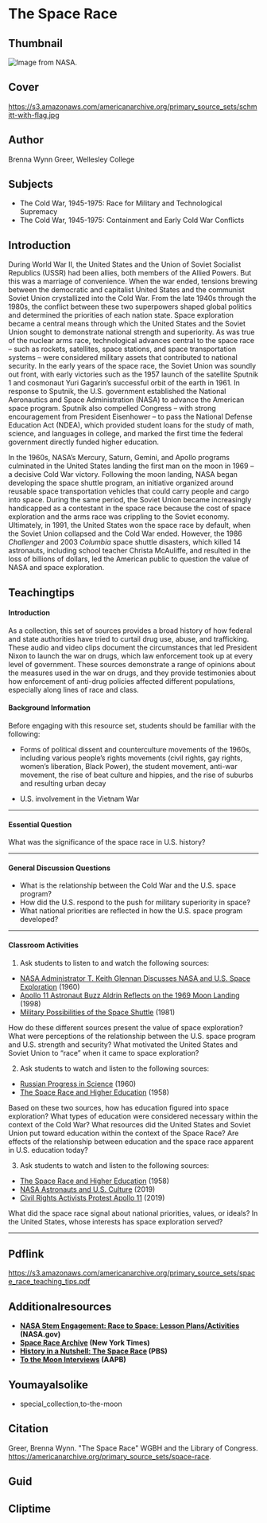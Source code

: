 # The Space Race

## Thumbnail

![Image from NASA.](https://s3.amazonaws.com/americanarchive.org/primary_source_sets/schmitt-with-flag_525px.png "Image from NASA.")

## Cover
https://s3.amazonaws.com/americanarchive.org/primary_source_sets/schmitt-with-flag.jpg

## Author

Brenna Wynn Greer, Wellesley College

## Subjects

- The Cold War, 1945-1975: Race for Military and Technological Supremacy
- The Cold War, 1945-1975: Containment and Early Cold War Conflicts

## Introduction
During World War II, the United States and the Union of Soviet Socialist Republics (USSR) had been allies, both members of the Allied Powers. But this was a marriage of convenience. When the war ended, tensions brewing between the democratic and capitalist United States and the communist Soviet Union crystallized into the Cold War. From the late 1940s through the 1980s, the conflict between these two superpowers shaped global politics and determined the priorities of each nation state. Space exploration became a central means through which the United States and the Soviet Union sought to demonstrate national strength and superiority. As was true of the nuclear arms race, technological advances central to the space race – such as rockets, satellites, space stations, and space transportation systems – were considered military assets that contributed to national security. In the early years of the space race, the Soviet Union was soundly out front, with early victories such as the 1957 launch of the satellite Sputnik 1 and cosmonaut Yuri Gagarin’s successful orbit of the earth in 1961. In response to Sputnik, the U.S. government established the National Aeronautics and Space Administration (NASA) to advance the American space program. Sputnik also compelled Congress – with strong encouragement from President Eisenhower – to pass the National Defense Education Act (NDEA), which provided student loans for the study of math, science, and languages in college, and marked the first time the federal government directly funded higher education. 

In the 1960s, NASA’s Mercury, Saturn, Gemini, and Apollo programs culminated in the United States landing the first man on the moon in 1969 – a decisive Cold War victory. Following the moon landing, NASA began developing the space shuttle program, an initiative organized around reusable space transportation vehicles that could carry people and cargo into space. During the same period, the Soviet Union became increasingly handicapped as a contestant in the space race because the cost of space exploration and the arms race was crippling to the Soviet economy. Ultimately, in 1991, the United States won the space race by default, when the Soviet Union collapsed and the Cold War ended. However, the 1986 _Challenger_ and 2003 _Columbia_ space shuttle disasters, which killed 14 astronauts, including school teacher Christa McAuliffe, and resulted in the loss of billions of dollars, led the American public to question the value of NASA and space exploration. 

## Teachingtips

#### Introduction

As a collection, this set of sources provides a broad history of how federal and state authorities have tried to curtail drug use, abuse, and trafficking. These audio and video clips document the circumstances that led President Nixon to launch the war on drugs, which law enforcement took up at every level of government. These sources demonstrate a range of opinions about the measures used in the war on drugs, and they provide testimonies about how enforcement of anti-drug policies affected different populations, especially along lines of race and class.  

#### Background Information

Before engaging with this resource set, students should be familiar with the following:

- Forms of political dissent and counterculture movements of the 1960s, including various people’s rights movements (civil rights, gay rights, women’s liberation, Black Power), the student movement, anti-war movement, the rise of beat culture and hippies, and the rise of suburbs and resulting urban decay
  
- U.S. involvement in the Vietnam War




<hr>

#### Essential Question 

What was the significance of the space race in U.S. history?
<hr>

#### General Discussion Questions

- What is the relationship between the Cold War and the U.S. space program?
- How did the U.S. respond to the push for military superiority in space?
- What national priorities are reflected in how the U.S. space program developed?

<hr>

#### Classroom Activities

1) Ask students to listen to and watch the following sources:   

- [NASA Administrator T. Keith Glennan Discusses NASA and U.S. Space Exploration](/primary_source_sets/space-race/3-500-2f7jtr8h) (1960)
- [Apollo 11 Astronaut Buzz Aldrin Reflects on the 1969 Moon Landing](/primary_source_sets/space-race/7-15-s46h12wk93) (1998)
- [Military Possibilities of the Space Shuttle](/primary_source_sets/space-race/8-507-p26pz52g0d) (1981)


How do these different sources present the value of space exploration? What were perceptions of the relationship between the U.S. space program and U.S. strength and security? What motivated the United States and Soviet Union to “race” when it came to space exploration? 

2) Ask students to watch and listen to the following sources: 

- [Russian Progress in Science](/primary_source_sets/space-race/1-500-542jbg75) (1960)
- [The Space Race and Higher Education](/primary_source_sets/space-race/2-500-fq9q6c18) (1958)

Based on these two sources, how has education figured into space exploration? What types of education were considered necessary within the context of the Cold War? What resources did the United States and Soviet Union put toward education within the context of the Space Race? Are effects of the relationship between education and the space race apparent in U.S. education today?

3) Ask students to watch and listen to the following sources: 

- [The Space Race and Higher Education](/primary_source_sets/space-race/2-500-fq9q6c18) (1958)
- [NASA Astronauts and U.S. Culture](/primary_source_sets/space-race/5-e3dcb4b736c) (2019)
- [Civil Rights Activists Protest Apollo 11](/primary_source_sets/space-race/6-e3dcb4b736c) (2019)

What did the space race signal about national priorities, values, or ideals? In the United States, whose interests has space exploration served?


<hr>

## Pdflink

https://s3.amazonaws.com/americanarchive.org/primary_source_sets/space_race_teaching_tips.pdf



## Additionalresources


- **[NASA Stem Engagement: Race to Space: Lesson Plans/Activities ](https://www.nasa.gov/stem-ed-resources/race-to-space.html) (NASA.gov)**
- **[Space Race Archive](https://www.nytimes.com/2021/09/28/learning/lesson-plans/explore-the-space-race-with-the-new-york-timess-archive.html) (New York Times)** 
- **[History in a Nutshell: The Space Race](https://www.pbs.org/video/the-space-race-ju0k5e/) (PBS)** 
- **[To the Moon Interviews](https://americanarchive.org/special_collections/to-the-moon) (AAPB)** 




## Youmayalsolike
- special_collection,to-the-moon

## Citation

Greer, Brenna Wynn. "The Space Race" WGBH and the Library of Congress. https://americanarchive.org/primary_source_sets/space-race.

## Guid
## Cliptime

